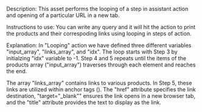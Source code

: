 
Description: This asset performs the looping of a step in assistant action and opening of a particular URL in a new tab.

Instructions to use: You can write any query and it will hit the action to print the products and their correspoding links using looping in steps of action. 

Explanation: 
In "Looping" action we have defined three different variables "input_array", "links_array", and "idx".
The loop starts with Step 3 by initialzing "idx" variable to -1.
Step 4 and 5 repeats until the items of the products array ("input_array") traverses through each element and reaches the end.

The array "links_array" contains links to various products. In Step 5, these links are utilized within anchor tags (<a href="..."></a>).
The "href" attribute specifies the link destination, "target="_blank"" ensures the link opens in a new browser tab, and the "title" attribute provides the text to display as the link.
